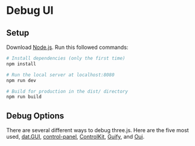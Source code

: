 # Debug UI

## Setup
Download [Node.js](https://nodejs.org/en/download/).
Run this followed commands:

``` bash
# Install dependencies (only the first time)
npm install

# Run the local server at localhost:8080
npm run dev

# Build for production in the dist/ directory
npm run build
```

## Debug Options
There are several different ways to debug three.js. Here are the five most used, [dat.GUI](https://github.com/dataarts/dat.gui), [control-panel](https://github.com/freeman-lab/control-panel), [ControlKit](https://github.com/automat/controlkit.js), [Guify](https://github.com/colejd/guify), and [Oui](https://github.com/wearekuva/oui).